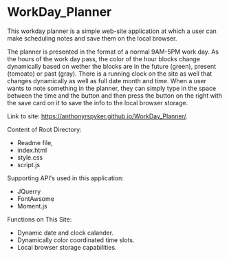 # WorkDay_Planner
  This workday planner is a simple web-site application at which a user can make scheduling notes and save them on the local browser.  
  
  The planner is presented in the format of a normal 9AM-5PM work day.  As the hours of the work day pass, the color of the hour blocks change dynamically based on wether the blocks are in the future (green), present (tomoato) or past (gray).  There is a running clock on the site as well that changes dynamically as well as full date month and time.  When a user wants to note something in the planner, they can simply type in the space between the time and the button and then press the button on the right with the save card on it to save the info to the local browser storage.
  
  
  
  Link to site: https://anthonyrspyker.github.io/WorkDay_Planner/.
  
  Content of Root Directory:
  - Readme file,
  - index.html
  - style.css
  - script.js
  
  Supporting API's used in this application:
  - JQuerry
  - FontAwsome
  - Moment.js
  
  Functions on This Site:
  - Dynamic date and clock calander.
  - Dynamically color coordinated time slots.
  - Local browser storage capabilities.
  

